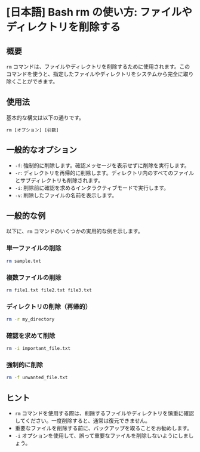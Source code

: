 # [日本語] Bash rm の使い方: ファイルやディレクトリを削除する

## 概要
`rm` コマンドは、ファイルやディレクトリを削除するために使用されます。このコマンドを使うと、指定したファイルやディレクトリをシステムから完全に取り除くことができます。

## 使用法
基本的な構文は以下の通りです。

```
rm [オプション] [引数]
```

## 一般的なオプション
- `-f`: 強制的に削除します。確認メッセージを表示せずに削除を実行します。
- `-r`: ディレクトリを再帰的に削除します。ディレクトリ内のすべてのファイルとサブディレクトリも削除されます。
- `-i`: 削除前に確認を求めるインタラクティブモードで実行します。
- `-v`: 削除したファイルの名前を表示します。

## 一般的な例
以下に、`rm` コマンドのいくつかの実用的な例を示します。

### 単一ファイルの削除
```bash
rm sample.txt
```

### 複数ファイルの削除
```bash
rm file1.txt file2.txt file3.txt
```

### ディレクトリの削除（再帰的）
```bash
rm -r my_directory
```

### 確認を求めて削除
```bash
rm -i important_file.txt
```

### 強制的に削除
```bash
rm -f unwanted_file.txt
```

## ヒント
- `rm` コマンドを使用する際は、削除するファイルやディレクトリを慎重に確認してください。一度削除すると、通常は復元できません。
- 重要なファイルを削除する前に、バックアップを取ることをお勧めします。
- `-i` オプションを使用して、誤って重要なファイルを削除しないようにしましょう。
